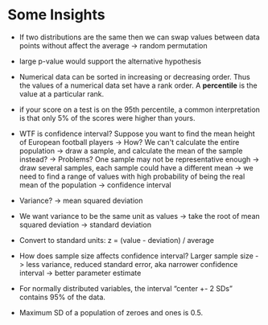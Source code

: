 # Some Insights
- If two distributions are the same then we can swap values between data points without affect the average -> random permutation

- large p-value would support the alternative hypothesis
- Numerical data can be sorted in increasing or decreasing order. Thus the values of a numerical data set have a rank order. A **percentile** is the value at a particular rank.
- if your score on a test is on the 95th percentile, a common interpretation is that only 5% of the scores were higher than yours.

- WTF is confidence interval? Suppose you want to find the mean height of European football players -> How? We can't calculate the entire population -> draw a sample, and calculate the mean of the sample instead? -> Problems? One sample may not be representative enough -> draw several samples, each sample could have a different mean -> we need to find a range of values with high probability of being the real mean of the population -> confidence interval

- Variance? -> mean squared deviation
- We want variance to be the same unit as values -> take the root of mean squared deviation -> standard deviation
- Convert to standard units: z = (value - deviation) / average

- How does sample size affects confidence interval? Larger sample size -> less variance, reduced standard error, aka narrower confidence interval -> better parameter estimate
- For normally distributed variables, the interval “center +- 2 SDs” contains 95% of the data.
- Maximum SD of a population of zeroes and ones is 0.5.